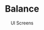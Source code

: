 ---
layout: embed
permalink: apps/bank/architectures/asset-management-balance/ui-screens
lang: en
page_id: apps-bank-architectures-asset-management-balance-screens

title: Balance
subtitle: UI Screens
backUrl: /apps/bank/architectures/asset-management-balance

description: Screens
---